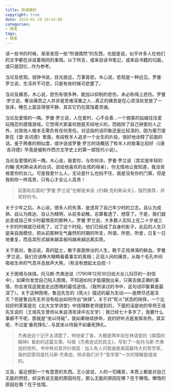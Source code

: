 ```yaml
---
title: 所谓偶然
copyright: true
date: 2019-01-19 19:43:00
categories:
- 随笔
tags:
- 随笔
---
```


读一些书的时候，渐渐发现一些“所谓偶然”的东西，也就是说，似乎许多人在他们的文字都在诉说着相同的事情。以下所言，或来自读书笔记，或来自书籍的勾画，或只是回忆...作为参考。


当论及悲观。钱钟书说，目光放远，万事皆悲。木心说，悲观是一种远见。罗曼·罗兰说，生活并不可悲，只是有些时候可悲罢了。


当论及痛苦。木心说，悲伤有很多种，能加以抑制的悲伤，未必称得上悲伤。罗曼·罗兰说，奢谈痛苦之人并非是苦难深重之人...真正的痛苦是在心灵深处安放了一张床，睡在上面显得很平静，其实它仍在腐蚀着灵魂。


当论及爱情的一隅。罗曼·罗兰说，人在爱时，心不会善...一个貌美的姑娘往往爱玩残忍的感情游戏。它觉得大家喜欢她是天经地义的，而她除了自己钟爱的人之外，对其他人根本无需负有任何责任。对这段的话印象还是比较深的，因为塞万提斯在《堂·吉诃德》里面，有段牧羊人追求一个女生的片段，很好地诠释了前面的话。鉴于两者的相似度，或许说成罗曼·罗兰的话概括了牧羊人的故事比较好（《唐·吉诃德》毕竟是被称作西方文学史上的第一部现代小说）。


当论及爱情的另一隅。木心说，我爱你，与你何涉。罗曼·罗兰说（其实是年轻的约翰·克利斯朵夫的台词，说给他喜欢的女孩的母亲），你无情地让我知道，我没资格爱你的女儿。可是我爱什么人，无论是什么也挡不住，我是没有你的门第，但是我和你一样高贵，只有心才会让人高贵！
>前面和后面的“罗曼·罗兰说”也都是来自《约翰·克利斯朵夫》，强烈推荐，非常好的书。


关于少年之后。木心说，很多人的失落，是违背了自己年少时的立志。自认为成熟、自认为练达、自认为精明，从前多幼稚，总算看透了、想穿了。于是，我们就此变成自己年少时最憎恶的那种人。罗曼·罗兰说，大多数人实际上在二十岁或三十岁的时候就已经死了，过了这个时段，他们已经成了自身的影子。此后的人生只是来自我模仿，把从前那种生气盎然的时期的所言，所谓，所思，所爱，日复一日地重复，而且其形式越来越呆板吗越来越远离实质。

关于面对。鲁迅说，真的猛士，敢于直面惨淡的人生，敢于正视淋漓的鲜血。罗曼·罗兰说，我们应该睁大眼睛看着事实的真相；正视人间的痛苦，从每个毛孔中间吸收生命的气息并且放声大笑。（有没有想起太白捏:-)


关于困境与抉择。托马斯·杰弗逊说（1790年12月30日给大女儿玛莎的一封信中），如果你发觉自己陷入困境，不知道如何才能摆脱出来，只需去做正确的事情，你会发现这就是走出困境的最佳途径。（我所读过的书中，这句话印象算是最深了）。关于这种困境，鲁迅先生的《死火》描述的最为生动——是燃尽还是冻灭？但是鲁迅先生并没有给出如何作出“抉择”。关于对“死火”状态的抉择，一个比较好的答案是在《北大文学讲堂》中钱理群老师提到的，下面的话是他的导师王瑶先生说的（王瑶先生曾师从朱自清攻读中古文学）：我已经七十多岁了，我要什么事都不干呢，那就是“坐以待毙”，我如果继续拼命，说的好听点是发挥余热，其实呢，不过是‘垂死挣扎’...与其坐以待毙不如垂死挣扎。


>杰弗逊这个记不太清楚了，特地查了查，大概是两年前在林语堂的《美国的精神》看到的这篇文章。叫做《杰弗逊式的民主》，写到了一些托马斯·杰弗逊的信件。书中林对其评价很高：加入有人问我谁是美国最伟大的哲学家，我的回答将是托马斯·杰弗逊，除非我们对于“哲学家”一次的理解是错误的。



又及，最近想到一个有意思的东西。王小波说，人的一切痛苦，本质上都是对自己无能的愤怒，却没有说无能的原因何在，那么无能的原因在哪？在于懒惰。懒惰的原因在哪？在于怯懦。







